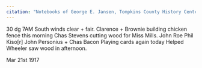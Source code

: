 ```yaml
---
citation: "Notebooks of George E. Jansen, Tompkins County History Center" 
---
```

30 dg 7AM South winds clear + fair. Clarence + Brownie building chicken fence this morning Chas Stevens cutting wood for Miss Mills. John Roe Phil Kiso[r] John Personius + Chas Bacon Playing cards again today Helped Wheeler saw wood in afternoon.

Mar 21st 1917
